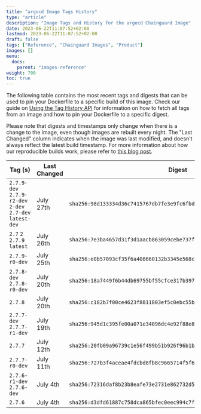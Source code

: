 ```yaml
---
title: "argocd Image Tags History"
type: "article"
description: "Image Tags and History for the argocd Chainguard Image"
date: 2023-06-22T11:07:52+02:00
lastmod: 2023-06-22T11:07:52+02:00
draft: false
tags: ["Reference", "Chainguard Images", "Product"]
images: []
menu:
  docs:
    parent: "images-reference"
weight: 700
toc: true
---
```


The following table contains the most recent tags and digests that can be used to pin your Dockerfile to a specific build of this image. Check our guide on [Using the Tag History API](/chainguard/chainguard-images/using-the-tag-history-api/) for information on how to fetch all tags from an image and how to pin your Dockerfile to a specific digest.

Please note that digests and timestamps only change when there is a change to the image, even though images are rebuilt every night. The "Last Changed" column indicates when the image was last modified, and doesn't always reflect the latest build timestamp. For more information about how our reproducible builds work, please refer to [this blog post](https://www.chainguard.dev/unchained/reproducing-chainguards-reproducible-image-builds).

| Tag (s)                                                    | Last Changed | Digest                                                                    |
|------------------------------------------------------------|--------------|---------------------------------------------------------------------------|
|  `2.7.9-dev` `2.7.9-r2-dev` `2-dev` `2.7-dev` `latest-dev` | July 27th    | `sha256:98d133334d36c7415767db7fe3e9fc6fbdfd0945170faffa110298091e997929` |
|  `2.7` `2` `2.7.9` `latest`                                | July 26th    | `sha256:7e3ba4657d31f3d1aacb863059cebe737f6e9a0db4107f6067b0e0f2f1543666` |
|  `2.7.9-r0-dev`                                            | July 25th    | `sha256:e0b57093cf35f6a408660132b3345e568c142b42515a277e23ca95123c16194f` |
|  `2.7.8-dev` `2.7.8-r0-dev`                                | July 20th    | `sha256:18a7449f6b44db69755bf55cfce317b397cc9b1f34ca4270053665b56e432123` |
|  `2.7.8`                                                   | July 20th    | `sha256:c182b7f00ce4623f8811803ef5c0ebc55b24bded413fe9d7003b6b5959db5f07` |
|  `2.7.7-dev` `2.7.7-r1-dev`                                | July 19th    | `sha256:945d1c395fe00a071e34096dc4e92f88e8ac7d23797a3753311689ad238f8c15` |
|  `2.7.7`                                                   | July 12th    | `sha256:20fb09a96739c1e56f499b51b926f96b1b620536120416c2adbce2f8ad7467c3` |
|  `2.7.7-r0-dev`                                            | July 11th    | `sha256:727b3f4aceae4fdcbd8fb8c9665714f5f65459342b8ad8ab6e73189bc33a1a9a` |
|  `2.7.6-r1-dev` `2.7.6-dev`                                | July 4th     | `sha256:72316daf8b23b8eafe73e2731e862732d52ed6c45f866d6b3314dba9c02f6a42` |
|  `2.7.6`                                                   | July 4th     | `sha256:d3dfd61887c758dca865bfec0eec994c7fd940bd6a8c6c7ee29c671892a6c24d` |
